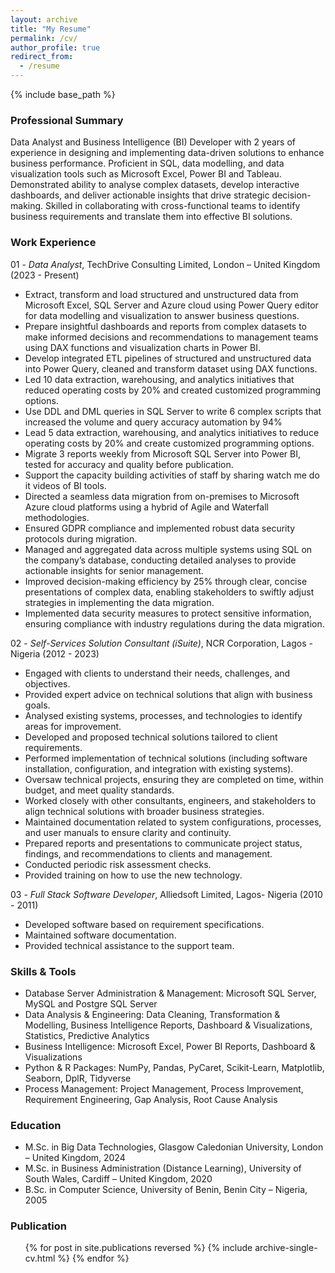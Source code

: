 ```yaml
---
layout: archive
title: "My Resume"
permalink: /cv/
author_profile: true
redirect_from:
  - /resume
---
```


{% include base_path %}

### Professional Summary

Data Analyst and Business Intelligence (BI) Developer with 2 years of experience in designing and implementing data-driven solutions to enhance business performance. Proficient in SQL, data modelling, and data visualization tools such as Microsoft Excel, Power BI and Tableau. Demonstrated ability to analyse complex datasets, develop interactive dashboards, and deliver actionable insights that drive strategic decision-making. Skilled in collaborating with cross-functional teams to identify business requirements and translate them into effective BI solutions.

### Work Experience

01 - *Data Analyst*, TechDrive Consulting Limited, London – United Kingdom (2023 - Present)                                                                                    
  * Extract, transform and load structured and unstructured data from Microsoft Excel, SQL Server and Azure cloud using Power Query editor for data modelling and visualization to answer business questions.
  * Prepare insightful dashboards and reports from complex datasets to make informed decisions and recommendations to management teams using DAX functions and visualization charts in Power BI.
  * Develop integrated ETL pipelines of structured and unstructured data into Power Query, cleaned and transform dataset using DAX functions.
  * Led 10 data extraction, warehousing, and analytics initiatives that reduced operating costs by 20% and created customized programming options.
  * Use DDL and DML queries in SQL Server to write 6 complex scripts that increased the volume and query accuracy automation by 94%
  * Lead 5 data extraction, warehousing, and analytics initiatives to reduce operating costs by 20% and create customized programming options. 
  * Migrate 3 reports weekly from Microsoft SQL Server into Power BI, tested for accuracy and quality before publication.
  * Support the capacity building activities of staff by sharing watch me do it videos of BI tools.
  * Directed a seamless data migration from on-premises to Microsoft Azure cloud platforms using a hybrid of Agile and Waterfall methodologies.
  * Ensured GDPR compliance and implemented robust data security protocols during migration.
  * Managed and aggregated data across multiple systems using SQL on the company’s database, conducting detailed analyses to provide actionable insights for senior management.
  * Improved decision-making efficiency by 25% through clear, concise presentations of complex data, enabling stakeholders to swiftly adjust strategies in implementing the data migration. 
  * Implemented data security measures to protect sensitive information, ensuring compliance with industry regulations during the data migration.

02 - *Self-Services Solution Consultant (iSuite)*, NCR Corporation, Lagos - Nigeria (2012 - 2023)
  * Engaged with clients to understand their needs, challenges, and objectives. 
  *	Provided expert advice on technical solutions that align with business goals.
  *	Analysed existing systems, processes, and technologies to identify areas for improvement.
  *	Developed and proposed technical solutions tailored to client requirements.
  *	Performed implementation of technical solutions (including software installation, configuration, and integration with existing systems).
  *	Oversaw technical projects, ensuring they are completed on time, within budget, and meet quality standards.
  *	Worked closely with other consultants, engineers, and stakeholders to align technical solutions with broader business strategies.
  *	Maintained documentation related to system configurations, processes, and user manuals to ensure clarity and continuity.
  *	Prepared reports and presentations to communicate project status, findings, and recommendations to clients and management.
  *	Conducted periodic risk assessment checks.
  *	Provided training on how to use the new technology.

03 - *Full Stack Software Developer*, Alliedsoft Limited, Lagos- Nigeria (2010 - 2011) 
  * Developed software based on requirement specifications.
  * Maintained software documentation.
  * Provided technical assistance to the support team.
  
### Skills & Tools
* Database Server Administration & Management: Microsoft SQL Server, MySQL and Postgre SQL Server
* Data Analysis & Engineering: Data Cleaning, Transformation & Modelling, Business Intelligence Reports, Dashboard & Visualizations, Statistics, Predictive Analytics
* Business Intelligence: Microsoft Excel, Power BI Reports, Dashboard & Visualizations
* Python & R Packages: NumPy, Pandas, PyCaret, Scikit-Learn, Matplotlib, Seaborn, DplR, Tidyverse
* Process Management: Project Management, Process Improvement, Requirement Engineering, Gap Analysis, Root Cause Analysis                                               
  
### Education

* M.Sc. in Big Data Technologies, Glasgow Caledonian University, London – United Kingdom, 2024 
* M.Sc. in Business Administration (Distance Learning), University of South Wales, Cardiff	– United Kingdom, 2020
* B.Sc. in Computer Science, University of Benin, Benin City – Nigeria, 2005

### Publication
  <ul>{% for post in site.publications reversed %}
    {% include archive-single-cv.html %}
  {% endfor %}</ul>
  

